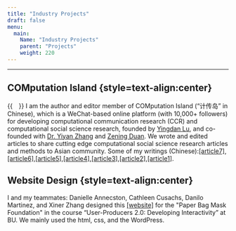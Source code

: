 ```yaml
---
title: "Industry Projects"
draft: false
menu:
  main:
    Name: "Industry Projects"
    parent: "Projects"
    weight: 220
---
```


---
COMputation Island  {style=text-align:center}
---
{{<image float="left" width="14em" height="10em" frame="true" caption="The Logo and QR code of COMputation Island, Welcome to scan and follow!" src="img/计传岛.jpg" >}}
I am the author and editor member of COMputation Island (“计传岛” in Chinese), which is a WeChat-based online platform (with 10,000+ followers) for developing computational communication research (CCR) and computational social science research, founded by [Yingdan Lu](https://yingdanlu.com/account/), and co-founded with [Dr. Yiyan Zhang](https://yiyanzhang.com/) and [Zening Duan](https://scholar.google.com/citations?user=EnJAHNsAAAAJ&hl=en). We wrote and edited articles to share cutting edge computational social science research articles and methods to Asian community. Some of my writings (Chinese):[[article7]](https://mp.weixin.qq.com/s/YRXD0TQVJKyNeYN9rbUpmg),[[article6]](https://mp.weixin.qq.com/s/aYpdoq7J62VBL9qASG3qvA),[[article5]](https://mp.weixin.qq.com/s/WmbT8GCg7K-NmCMMtP4P2Q),[[article4]](https://mp.weixin.qq.com/s/cgNv1cD2TD__UeAyZ3bdwg),[[article3]](https://mp.weixin.qq.com/s/OTYUkBX-RykeZaPVobxB3Q),[[article2]](https://mp.weixin.qq.com/s/zjZQJoRUKq63aOjgfxb-IQ),[[article1]](https://mp.weixin.qq.com/s/llgUMFi9-DIWN8VHbFKOjA).


Website Design  {style=text-align:center}
---
I and my teammates: Danielle Annecston, Cathleen Cusachs, Danilo Martinez, and Xiner Zhang designed this [[website]](https://2021.philemerge.com/b_group4/) for the "Paper Bag Mask Foundation" in the course “User-Producers 2.0: Developing Interactivity” at BU. We mainly used the html, css, and the WordPress.
